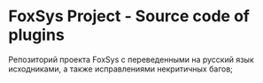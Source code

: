 #  FoxSys Project - Source code of plugins
Репозиторий проекта FoxSys с переведенными на русский язык исходниками, а также исправлениями некритичных багов;
